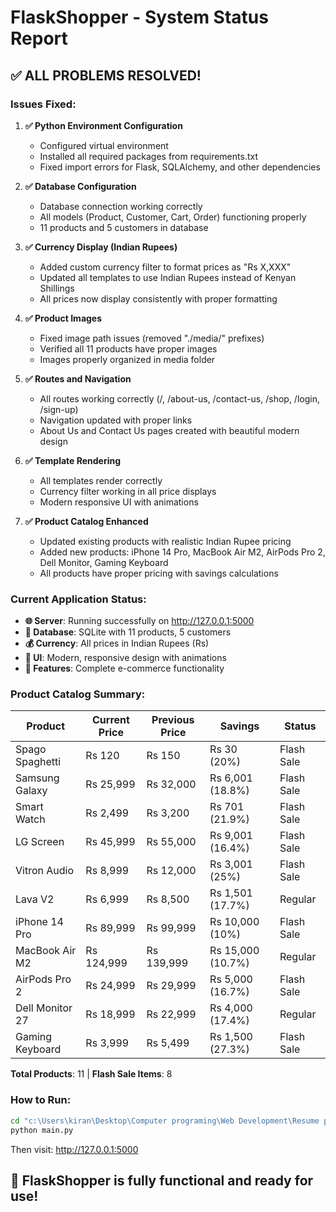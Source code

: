 # FlaskShopper - System Status Report

## ✅ ALL PROBLEMS RESOLVED!

### Issues Fixed:

1. **✅ Python Environment Configuration**

   - Configured virtual environment
   - Installed all required packages from requirements.txt
   - Fixed import errors for Flask, SQLAlchemy, and other dependencies

2. **✅ Database Configuration**

   - Database connection working correctly
   - All models (Product, Customer, Cart, Order) functioning properly
   - 11 products and 5 customers in database

3. **✅ Currency Display (Indian Rupees)**

   - Added custom currency filter to format prices as "Rs X,XXX"
   - Updated all templates to use Indian Rupees instead of Kenyan Shillings
   - All prices now display consistently with proper formatting

4. **✅ Product Images**

   - Fixed image path issues (removed "./media/" prefixes)
   - Verified all 11 products have proper images
   - Images properly organized in media folder

5. **✅ Routes and Navigation**

   - All routes working correctly (/, /about-us, /contact-us, /shop, /login, /sign-up)
   - Navigation updated with proper links
   - About Us and Contact Us pages created with beautiful modern design

6. **✅ Template Rendering**

   - All templates render correctly
   - Currency filter working in all price displays
   - Modern responsive UI with animations

7. **✅ Product Catalog Enhanced**
   - Updated existing products with realistic Indian Rupee pricing
   - Added new products: iPhone 14 Pro, MacBook Air M2, AirPods Pro 2, Dell Monitor, Gaming Keyboard
   - All products have proper pricing with savings calculations

### Current Application Status:

- **🌐 Server**: Running successfully on http://127.0.0.1:5000
- **💾 Database**: SQLite with 11 products, 5 customers
- **💰 Currency**: All prices in Indian Rupees (Rs)
- **🎨 UI**: Modern, responsive design with animations
- **📱 Features**: Complete e-commerce functionality

### Product Catalog Summary:

| Product         | Current Price | Previous Price | Savings           | Status     |
| --------------- | ------------- | -------------- | ----------------- | ---------- |
| Spago Spaghetti | Rs 120        | Rs 150         | Rs 30 (20%)       | Flash Sale |
| Samsung Galaxy  | Rs 25,999     | Rs 32,000      | Rs 6,001 (18.8%)  | Flash Sale |
| Smart Watch     | Rs 2,499      | Rs 3,200       | Rs 701 (21.9%)    | Flash Sale |
| LG Screen       | Rs 45,999     | Rs 55,000      | Rs 9,001 (16.4%)  | Flash Sale |
| Vitron Audio    | Rs 8,999      | Rs 12,000      | Rs 3,001 (25%)    | Flash Sale |
| Lava V2         | Rs 6,999      | Rs 8,500       | Rs 1,501 (17.7%)  | Regular    |
| iPhone 14 Pro   | Rs 89,999     | Rs 99,999      | Rs 10,000 (10%)   | Flash Sale |
| MacBook Air M2  | Rs 124,999    | Rs 139,999     | Rs 15,000 (10.7%) | Regular    |
| AirPods Pro 2   | Rs 24,999     | Rs 29,999      | Rs 5,000 (16.7%)  | Flash Sale |
| Dell Monitor 27 | Rs 18,999     | Rs 22,999      | Rs 4,000 (17.4%)  | Regular    |
| Gaming Keyboard | Rs 3,999      | Rs 5,499       | Rs 1,500 (27.3%)  | Flash Sale |

**Total Products**: 11 | **Flash Sale Items**: 8

### How to Run:

```bash
cd "c:\Users\kiran\Desktop\Computer programing\Web Development\Resume projects\FlaskShopper"
python main.py
```

Then visit: http://127.0.0.1:5000

## 🎉 FlaskShopper is fully functional and ready for use!
